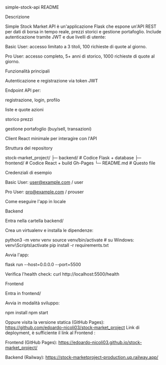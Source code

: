 simple-stock-api README

Descrizione

Simple Stock Market API è un'applicazione Flask che espone un'API REST per dati di borsa in tempo reale, prezzi storici e gestione portafoglio. Include autenticazione tramite JWT e due livelli di utente:

Basic User: accesso limitato a 3 titoli, 100 richieste di quote al giorno.

Pro User: accesso completo, 5+ anni di storico, 1000 richieste di quote al giorno.

Funzionalità principali

Autenticazione e registrazione via token JWT

Endpoint API per:

registrazione, login, profilo

liste e quote azioni

storico prezzi

gestione portafoglio (buy/sell, transazioni)

Client React minimale per interagire con l'API

Struttura del repository

stock-market_project/
├─ backend/            # Codice Flask + database
├─ frontend/           # Codice React + build Gh-Pages
└─ README.md           # Questo file

Credenziali di esempio

Basic User: user@example.com / user

Pro User: pro@example.com / prouser

Come eseguire l'app in locale

Backend

Entra nella cartella backend/

Crea un virtualenv e installa le dipendenze:

python3 -m venv venv
source venv/bin/activate   # su Windows: venv\Scripts\activate
pip install -r requirements.txt

Avvia l'app:

flask run --host=0.0.0.0 --port=5500

Verifica l'health check: curl http://localhost:5500/health

Frontend

Entra in frontend/

Avvia in modalità sviluppo:

npm install
npm start

Oppure visita la versione statica (GitHub Pages):
https://github.com/edoardo-nicoli03/stock-market_project
Link di deployment, è sufficiente il link al Frontend :

Frontend (GitHub Pages): https://edoardo-nicoli03.github.io/stock-market_project/

Backend (Railway): https://stock-marketproject-production.up.railway.app/